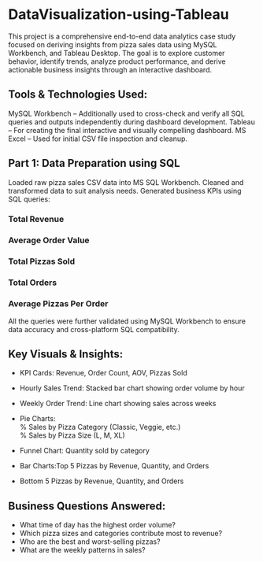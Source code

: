 # DataVisualization-using-Tableau
This project is a comprehensive end-to-end data analytics case study focused on deriving insights from pizza sales data using  MySQL Workbench, and Tableau Desktop. The goal is to explore customer behavior, identify trends, analyze product performance, and derive actionable business insights through an interactive dashboard.
## Tools & Technologies Used:

MySQL Workbench – Additionally used to cross-check and verify all SQL queries and outputs independently during dashboard development.
Tableau – For creating the final interactive and visually compelling dashboard.
MS Excel  – Used for initial CSV file inspection and cleanup.
## Part 1: Data Preparation using SQL
Loaded raw pizza sales CSV data into MS SQL Workbench.
Cleaned and transformed data to suit analysis needs.
Generated business KPIs using SQL queries:
### Total Revenue
### Average Order Value
### Total Pizzas Sold
### Total Orders
### Average Pizzas Per Order
All the queries were further validated using MySQL Workbench to ensure data accuracy and cross-platform SQL compatibility.
## Key Visuals & Insights:

- KPI Cards: Revenue, Order Count, AOV, Pizzas Sold <br>
- Hourly Sales Trend: Stacked bar chart showing order volume by hour <br>
- Weekly Order Trend: Line chart showing sales across weeks <br>

- Pie Charts:<br>
% Sales by Pizza Category (Classic, Veggie, etc.)<br>
% Sales by Pizza Size (L, M, XL)<br>

- Funnel Chart: Quantity sold by category<br>

- Bar Charts:Top 5 Pizzas by Revenue, Quantity, and Orders<br>
- Bottom 5 Pizzas by Revenue, Quantity, and Orders<br>
## Business Questions Answered:
- What time of day has the highest order volume?<br>
- Which pizza sizes and categories contribute most to revenue?<br>
- Who are the best and worst-selling pizzas?<br>
- What are the weekly patterns in sales?
